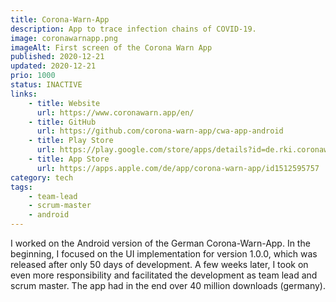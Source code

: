 ```yaml
---
title: Corona-Warn-App
description: App to trace infection chains of COVID-19.
image: coronawarnapp.png
imageAlt: First screen of the Corona Warn App
published: 2020-12-21
updated: 2020-12-21
prio: 1000
status: INACTIVE
links:
    - title: Website
      url: https://www.coronawarn.app/en/
    - title: GitHub
      url: https://github.com/corona-warn-app/cwa-app-android
    - title: Play Store
      url: https://play.google.com/store/apps/details?id=de.rki.coronawarnapp
    - title: App Store
      url: https://apps.apple.com/de/app/corona-warn-app/id1512595757
category: tech
tags:
    - team-lead
    - scrum-master
    - android
---
```


I worked on the Android version of the German Corona-Warn-App. In the beginning, I focused on the UI implementation for version 1.0.0, which was released after only 50 days of development. A few weeks later, I took on even more responsibility and facilitated the development as team lead and scrum master. The app had in the end over 40 million downloads (germany).
